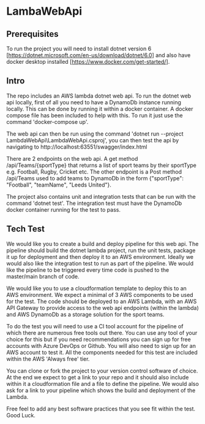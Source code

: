 # LambaWebApi

## Prerequisites

To run the project you will need to install dotnet version 6 [https://dotnet.microsoft.com/en-us/download/dotnet/6.0] and also have docker desktop installed [https://www.docker.com/get-started/].

## Intro

The repo includes an AWS lambda dotnet web api. To run the dotnet web api locally, first of all you need to have a DynamoDb instance running locally. This can be done by running it within a docker container. A docker compose file has been included to help with this. To run it just use the command 'docker-compose up'.

The web api can then be run using the command 'dotnet run --project LambdaWebApi\LambdaWebApi.csproj', you can then test the api by navigating to http://localhost:63551/swagger/index.html

There are 2 endpoints on the web api. A get method /api/Teams/{sportType} that returns a list of sport teams by their sportType e.g. Football, Rugby, Cricket etc. The other endpoint is a Post method /api/Teams used to add teams to DynamoDb in the form {"sportType": "Football", "teamName", "Leeds United"}.

The project also contains unit and integration tests that can be run with the command 'dotnet test'. The integration test must have the DynamoDb docker container running for the test to pass.

## Tech Test

We would like you to create a build and deploy pipeline for this web api. The pipeline should build the dotnet lambda project, run the unit tests, package it up for deployment and then deploy it to an AWS environment. Ideally we would also like the integration test to run as part of the pipeline. We would like the pipeline to be triggered every time code is pushed to the master/main branch of code.

We would like you to use a cloudformation template to deploy this to an AWS environment. We expect a minimal of 3 AWS components to be used for the test. The code should be deployed to an AWS Lambda, with an AWS API Gateway to provide access to the web api endpoints (within the lambda) and AWS DynamoDb as a storage solution for the sport teams.

To do the test you will need to use a CI tool account for the pipeline of which there are numerous free tools out there. You can use any tool of your choice for this but if you need recommendations you can sign up for free accounts with Azure DevOps or Github. You will also need to sign up for an AWS account to test it. All the components needed for this test are included within the AWS 'Always free' tier.

You can clone or fork the project to your version control software of choice. At the end we expect to get a link to your repo and it should also include within it a cloudformation file and a file to define the pipeline. We would also ask for a link to your pipeline which shows the build and deployment of the Lambda.

Free feel to add any best software practices that you see fit within the test. Good Luck.